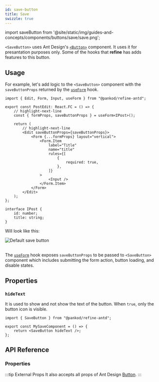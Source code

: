 ```yaml
---
id: save-button
title: Save
swizzle: true
---
```


import saveButton from '@site/static/img/guides-and-concepts/components/buttons/save/save.png';

`<SaveButton>` uses Ant Design's [`<Button>`](https://ant.design/components/button/) component. It uses it for presantation purposes only. Some of the hooks that **refine** has adds features to this button.

## Usage

For example, let's add logic to the `<SaveButton>` component with the `saveButtonProps` returned by the [`useForm`](/api-reference/antd/hooks/form/useForm.md) hook.

```tsx
import { Edit, Form, Input, useForm } from "@pankod/refine-antd";

export const PostEdit: React.FC = () => {
    // highlight-next-line
    const { formProps, saveButtonProps } = useForm<IPost>();

    return (
        // highlight-next-line
        <Edit saveButtonProps={saveButtonProps}>
            <Form {...formProps} layout="vertical">
                <Form.Item
                    label="Title"
                    name="title"
                    rules={[
                        {
                            required: true,
                        },
                    ]}
                >
                    <Input />
                </Form.Item>
            </Form>
        </Edit>
    );
};

interface IPost {
    id: number;
    title: string;
}
```

Will look like this:

<div class="img-container">
    <div class="window">
        <div class="control red"></div>
        <div class="control orange"></div>
        <div class="control green"></div>
    </div>
    <img src={saveButton} alt="Default save button" />
</div>
<br/>

The [`useForm`](/api-reference/antd/hooks/form/useForm.md) hook exposes `saveButtonProps` to be passed to `<SaveButton>` component which includes submitting the form action, button loading, and disable states.

## Properties

### `hideText`

It is used to show and not show the text of the button. When `true`, only the button icon is visible.

```tsx 
import { SaveButton } from "@pankod/refine-antd";

export const MySaveComponent = () => {
    return <SaveButton hideText />;
};
```

## API Reference

### Properties

<PropsTable module="@pankod/refine-antd/SaveButton" />

:::tip External Props
It also accepts all props of Ant Design [Button](https://ant.design/components/button/#API).
:::